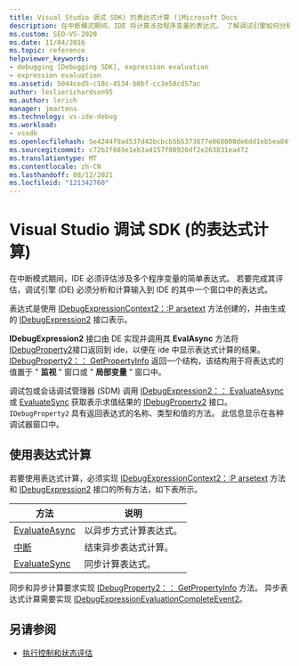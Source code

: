 ```yaml
---
title: Visual Studio 调试 SDK) 的表达式计算 (|Microsoft Docs
description: 在中断模式期间，IDE 将计算涉及程序变量的表达式。 了解调试引擎如何分析和计算表达式。
ms.custom: SEO-VS-2020
ms.date: 11/04/2016
ms.topic: reference
helpviewer_keywords:
- debugging [Debugging SDK], expression evaluation
- expression evaluation
ms.assetid: 5044ced5-c18c-4534-b0bf-cc3e50cd57ac
author: leslierichardson95
ms.author: lerich
manager: jmartens
ms.technology: vs-ide-debug
ms.workload:
- vssdk
ms.openlocfilehash: 5e4244f9ad537d42bcbcb5b5373877e068008de6dd1eb5ea84f42859c67a353b
ms.sourcegitcommit: c72b2f603e1eb3a4157f00926df2e263831ea472
ms.translationtype: MT
ms.contentlocale: zh-CN
ms.lasthandoff: 08/12/2021
ms.locfileid: "121342760"
---
```

# <a name="expression-evaluation-visual-studio-debugging-sdk"></a>Visual Studio 调试 SDK (的表达式计算) 
在中断模式期间，IDE 必须评估涉及多个程序变量的简单表达式。 若要完成其评估，调试引擎 (DE) 必须分析和计算输入到 IDE 的其中一个窗口中的表达式。

 表达式是使用 [IDebugExpressionContext2：:P arsetext](../../extensibility/debugger/reference/idebugexpressioncontext2-parsetext.md) 方法创建的，并由生成的 [IDebugExpression2](../../extensibility/debugger/reference/idebugexpression2.md) 接口表示。

 **IDebugExpression2** 接口由 DE 实现并调用其 **EvalAsync** 方法将 [IDebugProperty2](../../extensibility/debugger/reference/idebugproperty2.md)接口返回到 ide，以便在 ide 中显示表达式计算的结果。 [IDebugProperty2：： GetPropertyInfo](../../extensibility/debugger/reference/idebugproperty2-getpropertyinfo.md) 返回一个结构，该结构用于将表达式的值置于 " **监视** " 窗口或 " **局部变量** " 窗口中。

 调试包或会话调试管理器 (SDM) 调用 [IDebugExpression2：： EvaluateAsync](../../extensibility/debugger/reference/idebugexpression2-evaluateasync.md) 或 [EvaluateSync](../../extensibility/debugger/reference/idebugexpression2-evaluatesync.md) 获取表示求值结果的 [IDebugProperty2](../../extensibility/debugger/reference/idebugproperty2.md) 接口。 `IDebugProperty2` 具有返回表达式的名称、类型和值的方法。 此信息显示在各种调试器窗口中。

## <a name="using-expression-evaluation"></a>使用表达式计算
 若要使用表达式计算，必须实现 [IDebugExpressionContext2：:P arsetext](../../extensibility/debugger/reference/idebugexpressioncontext2-parsetext.md) 方法和 [IDebugExpression2](../../extensibility/debugger/reference/idebugexpression2.md) 接口的所有方法，如下表所示。

|方法|说明|
|------------|-----------------|
|[EvaluateAsync](../../extensibility/debugger/reference/idebugexpression2-evaluateasync.md)|以异步方式计算表达式。|
|[中断](../../extensibility/debugger/reference/idebugexpression2-abort.md)|结束异步表达式计算。|
|[EvaluateSync](../../extensibility/debugger/reference/idebugexpression2-evaluatesync.md)|同步计算表达式。|

 同步和异步计算要求实现 [IDebugProperty2：： GetPropertyInfo](../../extensibility/debugger/reference/idebugproperty2-getpropertyinfo.md) 方法。 异步表达式计算需要实现 [IDebugExpressionEvaluationCompleteEvent2](../../extensibility/debugger/reference/idebugexpressionevaluationcompleteevent2.md)。

## <a name="see-also"></a>另请参阅
- [执行控制和状态评估](../../extensibility/debugger/execution-control-and-state-evaluation.md)
